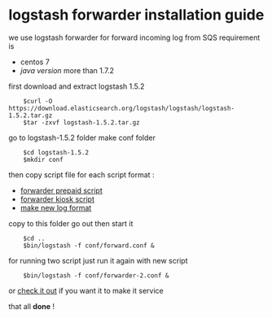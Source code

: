 # logstash  forwarder installation guide
we use logstash forwarder  for forward incoming log from SQS
requirement is
- centos 7
- *java version* more than 1.7.2

first download and  extract  logstash 1.5.2  
```
    $curl -O https://download.elasticsearch.org/logstash/logstash/logstash-1.5.2.tar.gz
    $tar -zxvf logstash-1.5.2.tar.gz
```
go to logstash-1.5.2 folder make  conf folder
```
    $cd logstash-1.5.2
    $mkdir conf
```

then  copy script file for each  script format :

- [forwarder prepaid script](../conf/prepaid-log-forwarder.conf)  
- [forwarder kiosk script](../conf/kiosk-log-forwarder.conf)
- [make new log format](./log_format_add_new_format.md)

copy to this folder go out then start it
```
    $cd ..
    $bin/logstash -f conf/forward.conf &
```
for running two  script  just run it again with new  script
```
    $bin/logstash -f conf/forwarder-2.conf &
```
or [check it out](./logstash_make_it_service.md) if you want it to make it service

that all **done** !
